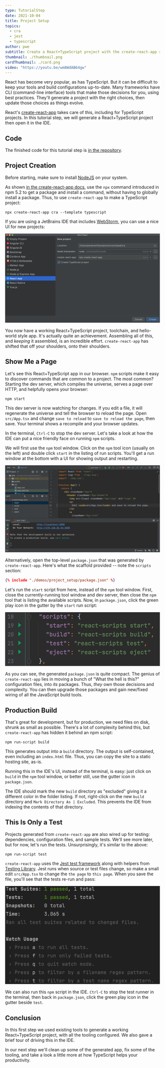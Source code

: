 ```yaml
---
type: TutorialStep
date: 2021-10-04
title: Project Setup
topics:
  - cra
  - jest
  - typescript
author: pwe
subtitle: Create a React+TypeScript project with the create-react-app scaffolding tool.
thumbnail: ./thumbnail.png
cardThumbnail: ./card.png
video: "https://youtu.be/wm8WdAB64gw"
---
```


React has become very popular, as has TypeScript.
But it can be difficult to keep your tools and build configurations up-to-date.
Many frameworks have CLI (command-line interface) tools that make those decisions for you, using best practices.
They'll generate a project with the right choices, then update those choices as things evolve.

React's [create-react-app](/topics/cra/) takes care of this, including for TypeScript projects.
In this tutorial step, we will generate a React+TypeScript project then open it in the IDE.

## Code

The finished code for this tutorial step is
[in the repository](https://github.com/jetbrains/guide/tree/main/sites/webstorm-guide/demos/tutorials/react_typescript_tdd/project_setup).

## Project Creation

Before starting, make sure to install [NodeJS](/topics/nodejs/) on your system.

As shown [in the create-react-app docs](https://create-react-app.dev/docs/adding-typescript/), use the `npx` command introduced in npm 5.2 to get a package and install a command, without having to globally install a package.
Thus, to use `create-react-app` to make a TypeScript project:

```shell script
npx create-react-app cra --template typescript
```

If you are using a JetBrains IDE that includes [WebStorm](https://www.jetbrains.com/webstorm/), you can use a nice UI for new projects:

![Screenshot of New Project -> React App](./screenshots/new_project.png)

You now have a working React+TypeScript project, toolchain, and hello-world style app.
It's actually quite an achievement.
Assembling all of this, and _keeping_ it assembled, is an incredible effort.
`create-react-app` has shifted that off your shoulders, onto their shoulders.

## Show Me a Page

Let's see this React+TypeScript app in our browser.
`npm` scripts make it easy to discover commands that are common to a project.
The most common?
Starting the dev server, which compiles the universe, serves a page over HTTP, and helpfully opens your browser:

```shell script
npm start
```

This dev server is now watching for changes.
If you edit a file, it will regenerate the universe and tell the browser to reload the page.
Open `src/App.tsx` and change `save to reload` to `save to reload the page`, then save.
Your terminal shows a recompile and your browser updates.

In the terminal, `Ctrl-C` to stop the dev server.
Let's take a look at how the IDE can put a nice friendly face on running `npm` scripts.

We will first use the `npm` tool window.
Click on the `npm` tool icon (usually on the left) and double click `start` in the listing of run scripts.
You'll get a run window at the bottom with a UI for showing output and restarting.

![npm Tool Window](./screenshots/npm_tool_window.png)

Alternatively, open the top-level `package.json` that was generated by `create-react-app`.
Here's what the scaffold provided -- note the `scripts` section:

```json
{% include "./demos/project_setup/package.json" %}
```

Let's run the `start` script from here, instead of the `npm` tool window.
First, close the currently-running tool window and dev server, then close the `npm` tool that is listing the available scripts.
Now, in `package.json`, click the green play icon in the gutter by the `start` run script:

![Running the npm start script](./screenshots/package_json_start.png)

As you can see, the generated `package.json` is quite compact.
The genius of `create-react-app` lies in moving a bunch of "What the hell is this?" configuration files, into _its_ packages.
Thus, _they_ own those decisions and complexity.
You can then upgrade those packages and gain new/fixed wiring of all the JavaScript build tools.

## Production Build

That's great for development, but for production, we need files on disk, shrunk as small as possible.
There's a lot of complexity behind this, but `create-react-app` has hidden it behind an npm script:

```shell script
npm run-script build
```

This generates output into a `build` directory.
The output is self-contained, even including an `index.html` file.
Thus, you can copy the site to a static hosting site, as-is.

Running this in the IDE's UI, instead of the terminal, is easy: just click on `build` in the `npm` tool window, or better still, use the gutter icon in `package.json`.

The IDE should mark the new `build` directory as "excluded" giving it a different color in the folder listing.
If not, right-click on the new `build` directory and `Mark Directory As | Excluded`.
This prevents the IDE from indexing the contents of that directory.

## This Is Only a Test

Projects generated from `create-react-app` are also wired up for testing: dependencies, configuration files, and sample tests. We'll see more later, but for now, let's run the tests.
Unsurprisingly, it's similar to the above:

```shell script
npm run-script test
```

`create-react-app` uses the [Jest test framework](/topics/jest/) along with helpers from [Testing Library](https://testing-library.com).
Jest runs when source or test files change, so make a small edit `src/App.tsx` to change the `the page` to `this page`.
When you save the file, you'll see that the tests re-run and pass:

![Tests Re-Run](./screenshots/run_tests.png)

We can also run this `npm` script in the IDE.
`Ctrl-C` to stop the test runner in the terminal, then back in `package.json`, click the green play icon in the gutter beside `test`.

## Conclusion

In this first step we used existing tools to generate a working React+TypeScript project, with all the tooling configured.
We also gave a brief tour of driving this in the IDE.

In our next step we'll clean up some of the generated app, fix some of the tooling, and take a look a little more at how TypeScript helps your productivity.
